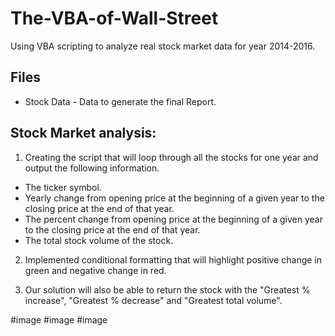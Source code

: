 # The-VBA-of-Wall-Street
Using VBA scripting to analyze real stock market data for year 2014-2016.

## Files
 * Stock Data - Data to generate the final Report.

## Stock Market analysis:
1. Creating the script that will loop through all the stocks for one year and output the following information.
  * The ticker symbol.
  * Yearly change from opening price at the beginning of a given year to the closing price at the end of that year.
  * The percent change from opening price at the beginning of a given year to the closing price at the end of that year.
  * The total stock volume of the stock.

2. Implemented conditional formatting that will highlight positive change in green and negative change in red.

3. Our solution will also be able to return the stock with the "Greatest % increase", "Greatest % decrease" and "Greatest total volume". 

#image
#image
#image
